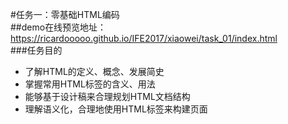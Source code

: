 #任务一：零基础HTML编码<br>
##demo在线预览地址：https://ricardooooo.github.io/IFE2017/xiaowei/task_01/index.html<br>
###任务目的<br>
* 了解HTML的定义、概念、发展简史
* 掌握常用HTML标签的含义、用法
* 能够基于设计稿来合理规划HTML文档结构
* 理解语义化，合理地使用HTML标签来构建页面
